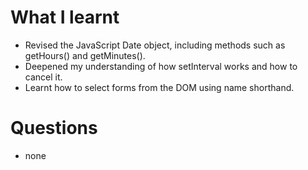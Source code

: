 # What I learnt

- Revised the JavaScript Date object, including methods such as getHours() and getMinutes().
- Deepened my understanding of how setInterval works and how to cancel it.
- Learnt how to select forms from the DOM using name shorthand.

# Questions

- none
